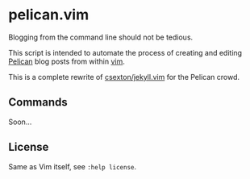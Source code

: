 # pelican.vim

Blogging from the command line should not be tedious.

This script is intended to automate the process of creating and editing
[Pelican](http://getpelican.com/) blog posts from within
[vim](http://www.vim.org/).

This is a complete rewrite of
[csexton/jekyll.vim](https://github.com/csexton/jekyll.vim/) for the Pelican crowd.

## Commands

Soon...

## License

Same as Vim itself, see `:help license`.
